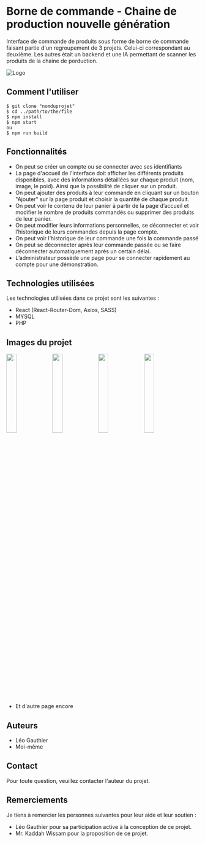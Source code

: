 # Borne de commande - Chaine de production nouvelle génération
Interface de commande de produits sous forme de borne de commande faisant partie d'un regroupement de 3 projets.
Celui-ci correspondant au deuxième. Les autres était un backend et une IA permettant de scanner les produits de la chaine de porduction.

![Logo](https://user-images.githubusercontent.com/101797214/230506047-69d7f9d0-3295-4dd3-babe-ee42d2981202.png)

## Comment l'utiliser
```
$ git clone "nomduprojet"
$ cd ../path/to/the/file
$ npm install
$ npm start
ou
$ npm run build
```

## Fonctionnalités
- On peut se créer un compte ou se connecter avec ses identifiants
- La page d'accueil de l'interface doit afficher les différents produits disponibles, avec des informations détaillées sur chaque produit (nom, image, le poid). Ainsi que la possibilité de cliquer sur un produit.
- On peut ajouter des produits à leur commande en cliquant sur un bouton "Ajouter" sur la page produit et choisir la quantité de chaque produit.
- On peut voir le contenu de leur panier à partir de la page d’accueil et modifier le nombre de produits commandés ou supprimer des produits de leur panier.
- On peut modifier leurs informations personnelles, se déconnecter et voir l’historique de leurs commandes depuis la page compte.
- On peut voir l’historique de leur commande une fois la commande passé
- On peut se déconnecter après leur commande passée ou se faire déconnecter automatiquement après un certain délai.
- L’administrateur possède une page pour se connecter rapidement au compte pour une démonstration.


## Technologies utilisées
Les technologies utilisées dans ce projet sont les suivantes :
- React (React-Router-Dom, Axios, SASS)
- MYSQL
- PHP

## Images du projet

<img src="https://user-images.githubusercontent.com/101797214/230504739-ef1d92d4-77fb-47b8-a7f6-672501e30b36.png" width="23%"></img> 
<img src="https://user-images.githubusercontent.com/101797214/230504744-99124880-3330-4403-8634-aea0fd2e57c6.png" width="23%"></img> 
<img src="https://user-images.githubusercontent.com/101797214/230504748-6065a034-2717-4d5c-b0b5-24e5e684f10e.png" width="23%"></img> 
<img src="https://user-images.githubusercontent.com/101797214/230504750-f120428a-168b-42d4-92d3-e2ba1d30fa00.png" width="23%"></img> 
- Et d'autre page encore

## Auteurs
- Léo Gauthier
- Moi-même

## Contact
Pour toute question, veuillez contacter l'auteur du projet.

## Remerciements
Je tiens à remercier les personnes suivantes pour leur aide et leur soutien :
- Léo Gauthier pour sa participation active à la conception de ce projet.
- Mr. Kaddah Wissam pour la proposition de ce projet.
